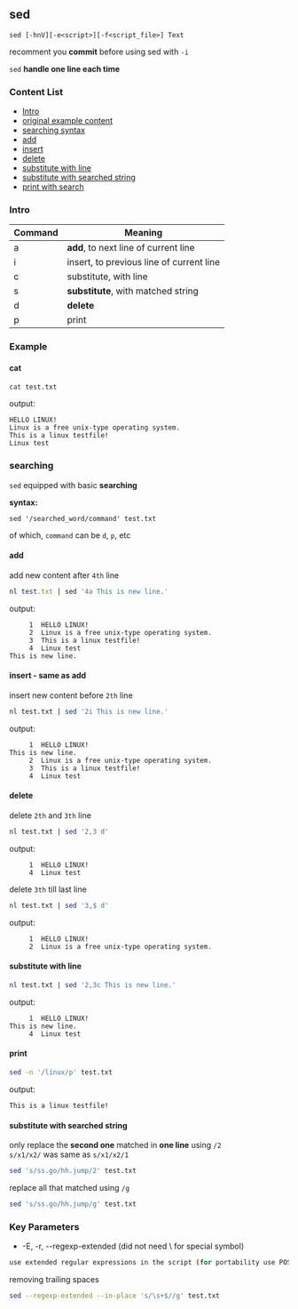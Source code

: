 ## sed
```
sed [-hnV][-e<script>][-f<script_file>] Text
```

recomment you **commit** before using sed with `-i`

`sed` **handle one line each time**

### Content List
- [Intro](#intro)
- [original example content](#oricontent)
- [searching syntax](#searching)
- [add](#add)
- [insert](#insert)
- [delete](#delete)
- [substitute with line](#substitutec)
- [substitute with searched string](#substitutes)
- [print with search](#print)

<a id=intro></a>
### Intro
Command | Meaning
--- | ---
a | **add**, to next line of current line
i | insert, to previous line of current line
c | substitute, with line
s | **substitute**, with matched string
d | **delete**
p | print

### Example
<a id=oricontent></a>
#### cat
```bash
cat test.txt
```
output:

```
HELLO LINUX!
Linux is a free unix-type operating system.
This is a linux testfile!
Linux test
```

<a id=searching></a>
### searching
`sed` equipped with basic **searching**

**syntax:**

```
sed '/searched_word/command' test.txt
```

of which, `command` can be `d`, `p`, etc

<a id=add></a>
#### add
add new content after `4th` line

```ruby
nl test.txt | sed '4a This is new line.'
```
output:

```
     1	HELLO LINUX!
     2	Linux is a free unix-type operating system.
     3	This is a linux testfile!
     4	Linux test
This is new line.
```

<a id=insert></a>
#### insert - same as add
insert new content before `2th` line

```bash
nl test.txt | sed '2i This is new line.'
```

output:

```
     1	HELLO LINUX!
This is new line.
     2	Linux is a free unix-type operating system.
     3	This is a linux testfile!
     4	Linux test
```


<a id=delete></a>
#### delete
delete `2th` and `3th` line

```bash
nl test.txt | sed '2,3 d'
```
output:

```
     1	HELLO LINUX!
     4	Linux test
```

delete `3th` till last line

```bash
nl test.txt | sed '3,$ d'
```

output:

```
     1	HELLO LINUX!
     2	Linux is a free unix-type operating system.
```

<a id=substitutec></a>
#### substitute with line
```bash
nl test.txt | sed '2,3c This is new line.'
```
output:

```
     1	HELLO LINUX!
This is new line.
     4	Linux test
```

<a id=print></a>
#### print
```bash
sed -n '/linux/p' test.txt
```
output:

```
This is a linux testfile!
```

<a id=substitutes></a>
#### substitute with searched string
only replace the **second one** matched in **one line** using `/2`<br>
`s/x1/x2/` was same as `s/x1/x2/1`

```bash
sed 's/ss.go/hh.jump/2' test.txt
```

replace all that matched using `/g`

```bash
sed 's/ss.go/hh.jump/g' test.txt
```

### Key Parameters
- -E, -r, --regexp-extended (did not need \ for special symbol)

```bash
use extended regular expressions in the script (for portability use POSIX -E).
```

removing trailing spaces

```bash
sed --regexp-extended --in-place 's/\s+$//g' test.txt
```